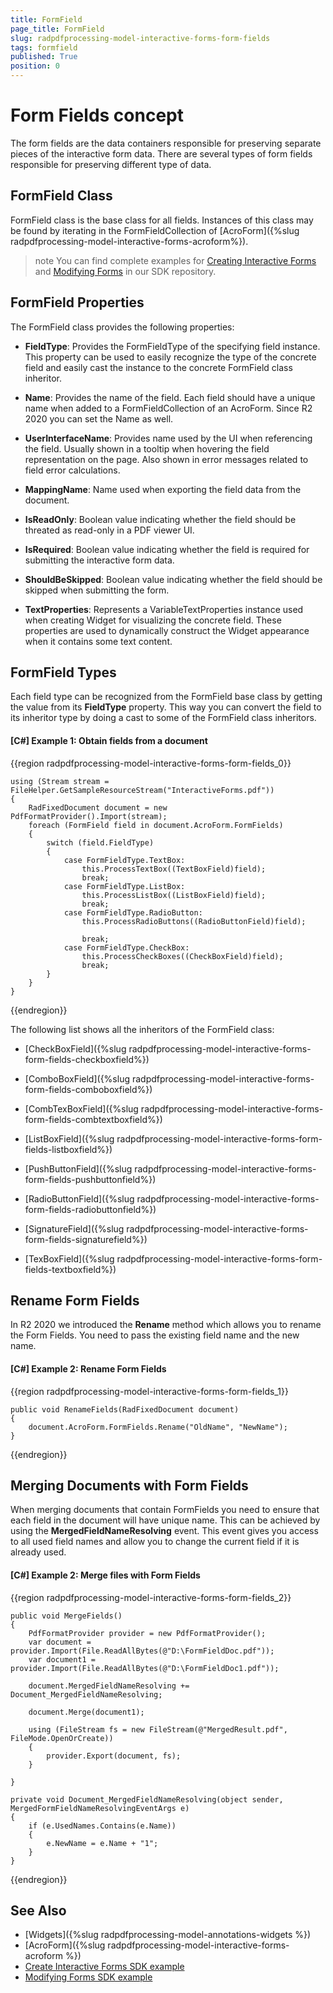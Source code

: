 ```yaml
---
title: FormField 
page_title: FormField 
slug: radpdfprocessing-model-interactive-forms-form-fields 
tags: formfield
published: True
position: 0
---
```

# Form Fields concept

The form fields are the data containers responsible for preserving separate pieces of the interactive form data. There are several types of form fields responsible for preserving different type of data.

## FormField Class

FormField class is the base class for all fields. Instances of this class may be found by iterating in the FormFieldCollection of [AcroForm]({%slug radpdfprocessing-model-interactive-forms-acroform%}). 

>note You can find complete examples for [Creating Interactive Forms](https://github.com/telerik/document-processing-sdk/tree/master/PdfProcessing/CreateInteractiveForms) and [Modifying Forms](https://github.com/telerik/document-processing-sdk/tree/master/PdfProcessing/ModifyForms) in our SDK repository.

## FormField Properties

The FormField class provides the following properties:

* **FieldType**: Provides the FormFieldType of the specifying field instance. This property can be used to easily recognize the type of the concrete field and easily cast the instance to the concrete FormField class inheritor.

* **Name**: Provides the name of the field. Each field should have a unique name when added to a FormFieldCollection of an AcroForm. Since R2 2020 you can set the Name as well.

* **UserInterfaceName**: Provides name used by the UI when referencing the field. Usually shown in a tooltip when hovering the field representation on the page. Also shown in error messages related to field error calculations.

* **MappingName**: Name used when exporting the field data from the document.

* **IsReadOnly**: Boolean value indicating whether the field should be threated as read-only in a PDF viewer UI.

* **IsRequired**: Boolean value indicating whether the field is required for submitting the interactive form data.

* **ShouldBeSkipped**: Boolean value indicating whether the field should be skipped when submitting the form.

* **TextProperties**: Represents a VariableTextProperties instance used when creating Widget for visualizing the concrete field. These properties are used to dynamically construct the Widget appearance when it contains some text content.


## FormField Types

Each field type can be recognized from the FormField base class by getting the value from its **FieldType** property. This way you can convert the field to its inheritor type by doing a cast to some of the FormField class inheritors.

#### **[C#] Example 1: Obtain fields from a document**

{{region radpdfprocessing-model-interactive-forms-form-fields_0}}

	using (Stream stream = FileHelper.GetSampleResourceStream("InteractiveForms.pdf"))
	{
	    RadFixedDocument document = new PdfFormatProvider().Import(stream);
	    foreach (FormField field in document.AcroForm.FormFields)
	    {
	        switch (field.FieldType)
	        {
	            case FormFieldType.TextBox:
	                this.ProcessTextBox((TextBoxField)field);
	                break;
	            case FormFieldType.ListBox:
	                this.ProcessListBox((ListBoxField)field);
	                break;
	            case FormFieldType.RadioButton:
	                this.ProcessRadioButtons((RadioButtonField)field);
	
	                break;
	            case FormFieldType.CheckBox:
	                this.ProcessCheckBoxes((CheckBoxField)field);
	                break;
	        }
	    }
	}
{{endregion}}

The following list shows all the inheritors of the FormField class:

* [CheckBoxField]({%slug radpdfprocessing-model-interactive-forms-form-fields-checkboxfield%})

* [ComboBoxField]({%slug radpdfprocessing-model-interactive-forms-form-fields-comboboxfield%})

* [CombTexBoxField]({%slug radpdfprocessing-model-interactive-forms-form-fields-combtextboxfield%})

* [ListBoxField]({%slug radpdfprocessing-model-interactive-forms-form-fields-listboxfield%})

* [PushButtonField]({%slug radpdfprocessing-model-interactive-forms-form-fields-pushbuttonfield%})

* [RadioButtonField]({%slug radpdfprocessing-model-interactive-forms-form-fields-radiobuttonfield%})

* [SignatureField]({%slug radpdfprocessing-model-interactive-forms-form-fields-signaturefield%})

* [TexBoxField]({%slug radpdfprocessing-model-interactive-forms-form-fields-textboxfield%})


## Rename Form Fields

In R2 2020 we introduced the __Rename__ method which allows you to rename the Form Fields. You need to pass the existing field name and the new name.  

#### **[C#] Example 2: Rename Form Fields**

{{region radpdfprocessing-model-interactive-forms-form-fields_1}}

	public void RenameFields(RadFixedDocument document)
	{
		document.AcroForm.FormFields.Rename("OldName", "NewName");
	}
{{endregion}}

## Merging Documents with Form Fields

When merging documents that contain FormFields you need to ensure that each field in the document will have unique name. This can be achieved by using the __MergedFieldNameResolving__ event. This event gives you access to all used field names and allow you to change the current field if it is already used. 

#### **[C#] Example 2: Merge files with Form Fields**

{{region radpdfprocessing-model-interactive-forms-form-fields_2}}

	public void MergeFields()
	{
		PdfFormatProvider provider = new PdfFormatProvider();
		var document = provider.Import(File.ReadAllBytes(@"D:\FormFieldDoc.pdf"));
		var document1 = provider.Import(File.ReadAllBytes(@"D:\FormFieldDoc1.pdf"));

		document.MergedFieldNameResolving += Document_MergedFieldNameResolving;

		document.Merge(document1);

		using (FileStream fs = new FileStream(@"MergedResult.pdf", FileMode.OpenOrCreate))
		{
			provider.Export(document, fs);
		}
	
	}

	private void Document_MergedFieldNameResolving(object sender, MergedFormFieldNameResolvingEventArgs e)
	{
		if (e.UsedNames.Contains(e.Name))
		{
			e.NewName = e.Name + "1";
		}
	}

{{endregion}}


## See Also

* [Widgets]({%slug radpdfprocessing-model-annotations-widgets %})
* [AcroForm]({%slug radpdfprocessing-model-interactive-forms-acroform %})
* [Create Interactive Forms SDK example](https://github.com/telerik/document-processing-sdk/tree/master/PdfProcessing/CreateInteractiveForms) 
* [Modifying Forms SDK example](https://github.com/telerik/document-processing-sdk/tree/master/PdfProcessing/ModifyForms) 
